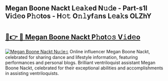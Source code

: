 ## Megan Boone Nackt L𝚎a𝚔ed N𝚞𝚍e - Part-s1l Vi𝚍𝚎o P𝚑𝚘tos - H𝚘𝚝 O𝚗𝚕yf𝚊ns L𝚎a𝚔s OLZhY

# <h2><a href="http://kfd2wnm.oniu.top/?m=Megan+Boone+Nackt">🔗👉 🔴 Megan Boone Nackt P𝚑ot𝚘𝚜 V𝚒d𝚎o</a></h2>

[![Megan Boone Nackt Nu𝚍e𝚜](https://i.imgur.com/0qMVB7G.gif)](http://kfd2wnm.oniu.top/?m=Megan+Boone+Nackt)
Online influencer Megan Boone Nackt, celebrated for sharing dance and lifestyle information, featuring performances and personal blogs. Brilliant ventriloquist assistant Megan Boone Nackt, celebrated for their exceptional abilities and accomplishments in assisting ventriloquists.  

